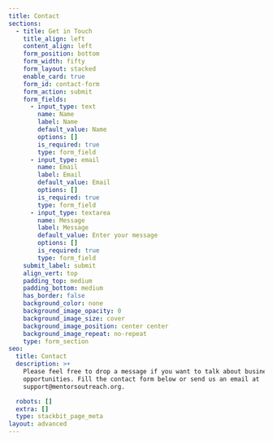 ```yaml
---
title: Contact
sections:
  - title: Get in Touch
    title_align: left
    content_align: left
    form_position: bottom
    form_width: fifty
    form_layout: stacked
    enable_card: true
    form_id: contact-form
    form_action: submit
    form_fields:
      - input_type: text
        name: Name
        label: Name
        default_value: Name
        options: []
        is_required: true
        type: form_field
      - input_type: email
        name: Email
        label: Email
        default_value: Email
        options: []
        is_required: true
        type: form_field
      - input_type: textarea
        name: Message
        label: Message
        default_value: Enter your message
        options: []
        is_required: true
        type: form_field
    submit_label: submit
    align_vert: top
    padding_top: medium
    padding_bottom: medium
    has_border: false
    background_color: none
    background_image_opacity: 0
    background_image_size: cover
    background_image_position: center center
    background_image_repeat: no-repeat
    type: form_section
seo:
  title: Contact
  description: >+
    Please feel free to drop a message if you want to talk about business
    opportunities. Fill the contact form below or send us an email at
    support@mentorsoutreach.org.

  robots: []
  extra: []
  type: stackbit_page_meta
layout: advanced
---
```

